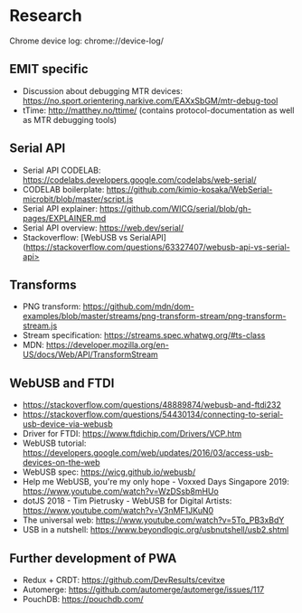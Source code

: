 # Research

Chrome device log: chrome://device-log/

## EMIT specific

- Discussion about debugging MTR devices:
  https://no.sport.orientering.narkive.com/EAXxSbGM/mtr-debug-tool
- tTime: http://matthey.no/ttime/ (contains protocol-documentation as well as
  MTR debugging tools)

## Serial API

- Serial API CODELAB:
  https://codelabs.developers.google.com/codelabs/web-serial/
- CODELAB boilerplate:
  https://github.com/kimio-kosaka/WebSerial-microbit/blob/master/script.js
- Serial API explainer:
  https://github.com/WICG/serial/blob/gh-pages/EXPLAINER.md
- Serial API overview: https://web.dev/serial/
- Stackoverflow: [WebUSB vs SerialAPI](https://stackoverflow.com/questions/63327407/webusb-api-vs-serial-api>

## Transforms

- PNG transform:
  https://github.com/mdn/dom-examples/blob/master/streams/png-transform-stream/png-transform-stream.js
- Stream specification: https://streams.spec.whatwg.org/#ts-class
- MDN: https://developer.mozilla.org/en-US/docs/Web/API/TransformStream

## WebUSB and FTDI

- https://stackoverflow.com/questions/48889874/webusb-and-ftdi232
- https://stackoverflow.com/questions/54430134/connecting-to-serial-usb-device-via-webusb
- Driver for FTDI: https://www.ftdichip.com/Drivers/VCP.htm
- WebUSB tutorial:
  https://developers.google.com/web/updates/2016/03/access-usb-devices-on-the-web
- WebUSB spec: https://wicg.github.io/webusb/
- Help me WebUSB, you're my only hope - Voxxed Days Singapore 2019:
  https://www.youtube.com/watch?v=WzDSsb8mHUo
- dotJS 2018 - Tim Pietrusky - WebUSB for Digital Artists:
  https://www.youtube.com/watch?v=V3nMF1JKuN0
- The universal web: https://www.youtube.com/watch?v=5To_PB3xBdY
- USB in a nutshell: https://www.beyondlogic.org/usbnutshell/usb2.shtml

## Further development of PWA

- Redux + CRDT: https://github.com/DevResults/cevitxe
- Automerge: https://github.com/automerge/automerge/issues/117
- PouchDB: https://pouchdb.com/
